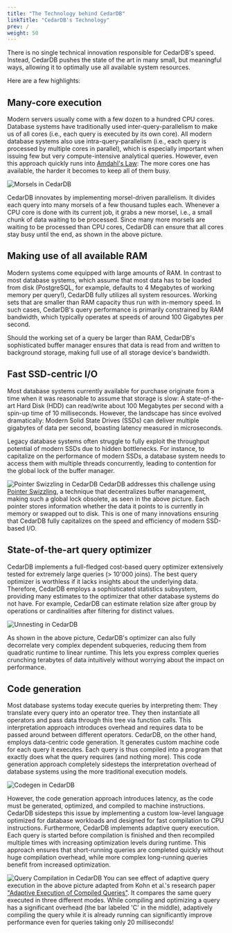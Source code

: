 ```yaml
---
title: "The Technology behind CedarDB"
linkTitle: "CedarDB's Technology"
prev: /
weight: 50
---
```


There is no single technical innovation responsible for CedarDB's speed.
Instead, CedarDB pushes the state of the art in many small, but meaningful ways, allowing it to optimally use all available system resources.

Here are a few highlights:

## Many-core execution
Modern servers usually come with a few dozen to a hundred CPU cores. Database systems have traditionally used inter-query-parallelism to make us of all cores (i.e., each query is executed by its own core). All modern database systems also use intra-query-parallelism (i.e., each query is processed by multiple cores in parallel), which is especially important when issuing few but very compute-intensive analytical queries. However, even this approach quickly runs into [Amdahl's Law](https://en.wikipedia.org/wiki/Amdahl%27s_law): The more cores one has available, the harder it becomes to keep all of them busy.

 ![Morsels in CedarDB](/images/morsels.svg "Four threads using morsel-driven execution, © André Kohn")


CedarDB innovates by implementing morsel-driven parallelism. It divides each query into many morsels of a few thousand tuples each. Whenever a CPU core is done with its current job, it grabs a new morsel, i.e., a small chunk of data waiting to be processed. Since many more morsels are waiting to be processed than CPU cores, CedarDB can ensure that all cores stay busy until the end, as shown in the above picture. 


## Making use of all available RAM
Modern systems come equipped with large amounts of RAM. In contrast to most database systems, which assume that most data has to be loaded from disk (PostgreSQL, for example, defaults to 4 Megabytes of working memory per query!), CedarDB fully utilizes all system resources. Working sets that are smaller than RAM capacity thus run with in-memory speed. In such cases, CedarDB's query performance is primarily constrained by RAM bandwidth, which typically operates at speeds of around 100 Gigabytes per second.

Should the working set of a query be larger than RAM, CedarDB's sophisticated buffer manager ensures that data is read from and written to background storage, making full use of all storage device's bandwidth.  


## Fast SSD-centric I/O
Most database systems currently available for purchase originate from a time when it was reasonable to assume that storage is slow: A state-of-the-art Hard Disk (HDD) can read/write about 100 Megabytes per second with a spin-up time of 10 milliseconds. However, the landscape has since evolved dramatically: Modern Solid State Drives (SSDs) can deliver multiple gigabytes of data per second, boasting latency measured in microseconds.

Legacy database systems often struggle to fully exploit the throughput potential of modern SSDs due to hidden bottlenecks. For instance, to capitalize on the performance of modern SSDs, a database system needs to access them with multiple threads concurrently, leading to contention for the global lock of the buffer manager.

 ![Pointer Swizzling in CedarDB](/images/pointer_swizzling.svg "Using pointer swizzling for buffer management © Michael Freitag")
CedarDB addresses this challenge using [Pointer Swizzling](https://en.wikipedia.org/wiki/Pointer_swizzling), a technique that decentralizes buffer management, making such a global lock obsolete, as seen in the above picture. Each pointer stores information whether the data it points to is currently in memory or swapped out to disk.
This is one of many innovations ensuring that CedarDB fully capitalizes on the speed and efficiency of modern SSD-based I/O.


## State-of-the-art query optimizer
CedarDB implements a full-fledged cost-based query optimizer extensively tested for extremely large queries (> 10'000 joins). The best query optimizer is worthless if it lacks insights about the underlying data. Therefore, CedarDB employs a sophisticated statistics subsystem, providing many estimates to the optimizer that other database systems do not have. For example, CedarDB can estimate relation size after group by operations or cardinalities after filtering for distinct values.

 ![Unnesting in CedarDB](/images/unnesting.svg "Unnesting a subquery containing an aggregation")

As shown in the above picture, CedarDB's optimizer can also fully decorrelate very complex dependent subqueries, reducing them from quadratic runtime to linear runtime. This lets you express complex queries crunching terabytes of data intuitively without worrying about the impact on performance.

## Code generation
Most database systems today execute queries by interpreting them: 
They translate every query into an operator tree. They then instantiate all operators and pass data through this tree via function calls. 
This interpretation approach introduces overhead and requires data to be passed around between different operators. 
CedarDB, on the other hand, employs data-centric code generation. It generates custom machine code for each query it executes. 
Each query is thus compiled into a program that exactly does what the query requires (and nothing more).
This code generation approach completely sidesteps the interpretation overhead of database systems using the more traditional execution models.

 ![Codegen in CedarDB](/images/tightloops.svg "Transforming an operator tree into code, © Maximilian Bandle")


However, the code generation approach introduces latency, as the code must be generated, optimized, and compiled to machine instructions. CedarDB sidesteps this issue by implementing a custom low-level language optimized for database workloads and designed for fast compilation to CPU instructions.
Furthermore, CedarDB implements adaptive query execution. Each query is started before compilation is finished and then recompiled multiple times with increasing optimization levels during runtime. 
This approach ensures that short-running queries are completed quickly without huge compilation overhead, while more complex long-running queries benefit from increased optimization.

 ![Query Compilation in CedarDB](/images/tpchprofiles.svg "Adaptive query compilation, © André Kohn")
You can see effect of adaptive query execution in the above picture adapted from Kohn et al.'s research paper ["Adaptive Execution of Compiled Queries"](https://db.in.tum.de/~leis/papers/adaptiveexecution.pdf). It compares the same query executed in three different modes. While compiling and optimizing a query has a significant overhead (the bar labeled 'C' in the middle), adaptively compiling the query while it is already running can significantly improve performance even for queries taking only 20 milliseconds!